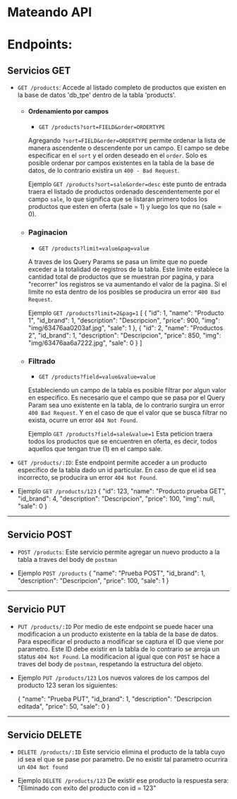 # Mateando API

# Endpoints:

## Servicios GET

- `GET /products`: Accede al listado completo de productos que existen en la base de datos 'db_tpe' dentro de la tabla 'products'. 

    - #### Ordenamiento por campos
        
        - `GET /products?sort=FIELD&order=ORDERTYPE`

        Agregando ```?sort=FIELD&order=ORDERTYPE``` permite ordenar la lista de manera ascendente o descendente por un campo. El campo se debe especificar en el ```sort``` y el orden deseado en el ```order```. Solo es posible ordenar por campos existentes en la tabla de la base de datos, de lo contrario existira un ```400 - Bad Request```.

        Ejemplo ```GET /products?sort=sale&order=desc``` 
            este punto de entrada traera el listado de productos ordenado descendentemente por el campo `sale`, lo que significa que se listaran primero todos los productos que esten en oferta (sale = 1) y luego los que no (sale = 0).

    - ### Paginacion

        - `GET /products?limit=value&pag=value`

        A traves de los Query Params se pasa un limite que no puede exceder a la totalidad de registros de la tabla. Este limite establece la cantidad total de productos que se muestran por pagina, y para "recorrer" los registros se va aumentando el valor de la pagina. Si el limite no esta dentro de los posibles se producira un error ```400 Bad Request```.

        Ejemplo ```GET /products?limit=2&pag=1```
            [
                {
                    "id": 1,
                    "name": "Producto 1",
                    "id_brand": 1,
                    "description": "Descripcion",
                    "price": 900,
                    "img": "img/63476aa0203af.jpg",
                    "sale": 1
                },
                {
                    "id": 2,
                    "name": "Productos 2",
                    "id_brand": 1,
                    "description": "Descripcion",
                    "price": 850,
                    "img": "img/63476aa6a7222.jpg",
                    "sale": 0
                }
            ]

    - ### Filtrado
        - `GET /products?field=value&value=value`

        Estableciendo un campo de la tabla es posible filtrar por algun valor en especifico. Es necesario que el campo que se pasa por el Query Param sea uno existente en la tabla, de lo contrario surgira un error ```400 Bad Request```. Y en el caso de que el valor que se busca filtrar no exista, ocurre un error ```404 Not Found```. 

        Ejemplo ```GET /products?field=sale&value=1```
            Esta peticion traera todos los productos que se encuentren en oferta, es decir, todos aquellos que tengan true (1) en el campo sale.

- `GET /products/:ID`: Este endpoint permite acceder a un producto especifico de la tabla dado un id particular. En caso de que el id sea incorrecto, se producira un error ```404 Not Found```. 

- Ejemplo 
        ```GET /products/123```
        {
            "id": 123,
            "name": "Producto prueba GET",
            "id_brand": 4,
            "description": "Descripcion",
            "price": 100,
            "img": null,
            "sale": 0
        }

***

## Servicio POST
- `POST /products`: Este servicio permite agregar un nuevo producto a la tabla a traves del body de `postman`

- Ejemplo
        ```POST /products```
        {
            "name": "Prueba POST",
            "id_brand": 1,
            "description": "Descripcion",
            "price": 100,
            "sale": 1
        }

***

## Servicio PUT
- `PUT /products/:ID`
    Por medio de este endpoint se puede hacer una modificacion a un producto existente en la tabla de la base de datos. Para especificar el producto a modificar se captura el ID que viene por parametro. Este ID debe existir en la tabla de lo contrario se arroja un status ```404 Not Found```.
    La modificacion al igual que con `POST` se hace a traves del body de `postman`, respetando la estructura del objeto.

- Ejemplo
    ```PUT /products/123```
    Los nuevos valores de los campos del producto 123 seran los siguientes:

    {
        "name": "Prueba PUT",
        "id_brand": 1,
        "description": "Descripcion editada",
        "price": 50,
        "sale": 0
    }

***

## Servicio DELETE
- `DELETE /products/:ID`
    Este servicio elimina el producto de la tabla cuyo id sea el que se pase por parametro. De no existir tal parametro ocurrira un ```404 Not found```

- Ejemplo
    ```DELETE /products/123```
    De existir ese producto la respuesta sera:
    "Eliminado con exito del producto con id = 123"
